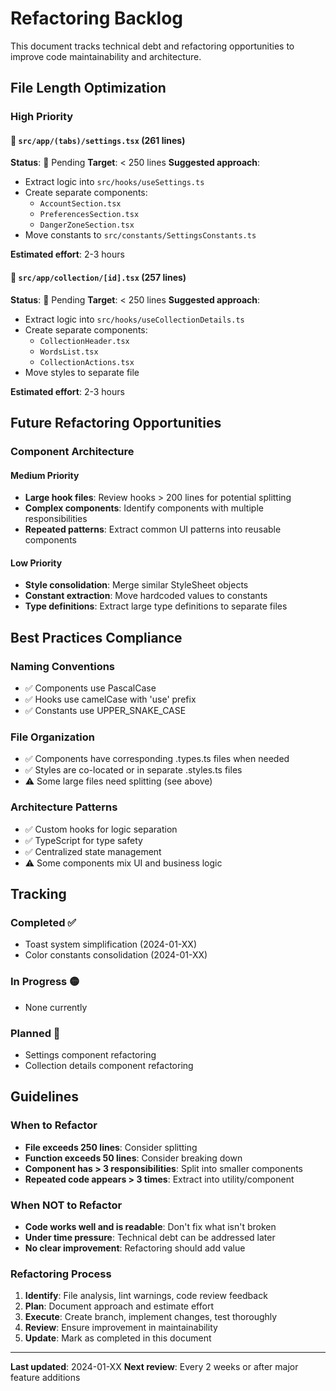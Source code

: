 # Refactoring Backlog

This document tracks technical debt and refactoring opportunities to improve code maintainability and architecture.

## File Length Optimization

### High Priority

#### 📄 `src/app/(tabs)/settings.tsx` (261 lines)

**Status**: 📝 Pending
**Target**: < 250 lines
**Suggested approach**:

- Extract logic into `src/hooks/useSettings.ts`
- Create separate components:
  - `AccountSection.tsx`
  - `PreferencesSection.tsx`
  - `DangerZoneSection.tsx`
- Move constants to `src/constants/SettingsConstants.ts`

**Estimated effort**: 2-3 hours

#### 📄 `src/app/collection/[id].tsx` (257 lines)

**Status**: 📝 Pending
**Target**: < 250 lines
**Suggested approach**:

- Extract logic into `src/hooks/useCollectionDetails.ts`
- Create separate components:
  - `CollectionHeader.tsx`
  - `WordsList.tsx`
  - `CollectionActions.tsx`
- Move styles to separate file

**Estimated effort**: 2-3 hours

## Future Refactoring Opportunities

### Component Architecture

#### Medium Priority

- **Large hook files**: Review hooks > 200 lines for potential splitting
- **Complex components**: Identify components with multiple responsibilities
- **Repeated patterns**: Extract common UI patterns into reusable components

#### Low Priority

- **Style consolidation**: Merge similar StyleSheet objects
- **Constant extraction**: Move hardcoded values to constants
- **Type definitions**: Extract large type definitions to separate files

## Best Practices Compliance

### Naming Conventions

- ✅ Components use PascalCase
- ✅ Hooks use camelCase with 'use' prefix
- ✅ Constants use UPPER_SNAKE_CASE

### File Organization

- ✅ Components have corresponding .types.ts files when needed
- ✅ Styles are co-located or in separate .styles.ts files
- ⚠️ Some large files need splitting (see above)

### Architecture Patterns

- ✅ Custom hooks for logic separation
- ✅ TypeScript for type safety
- ✅ Centralized state management
- ⚠️ Some components mix UI and business logic

## Tracking

### Completed ✅

- Toast system simplification (2024-01-XX)
- Color constants consolidation (2024-01-XX)

### In Progress 🟡

- None currently

### Planned 📝

- Settings component refactoring
- Collection details component refactoring

## Guidelines

### When to Refactor

- **File exceeds 250 lines**: Consider splitting
- **Function exceeds 50 lines**: Consider breaking down
- **Component has > 3 responsibilities**: Split into smaller components
- **Repeated code appears > 3 times**: Extract into utility/component

### When NOT to Refactor

- **Code works well and is readable**: Don't fix what isn't broken
- **Under time pressure**: Technical debt can be addressed later
- **No clear improvement**: Refactoring should add value

### Refactoring Process

1. **Identify**: File analysis, lint warnings, code review feedback
2. **Plan**: Document approach and estimate effort
3. **Execute**: Create branch, implement changes, test thoroughly
4. **Review**: Ensure improvement in maintainability
5. **Update**: Mark as completed in this document

---

**Last updated**: 2024-01-XX
**Next review**: Every 2 weeks or after major feature additions
